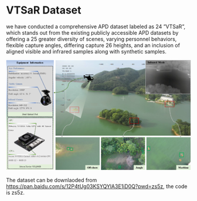 # VTSaR Dataset
we have conducted a comprehensive APD dataset labeled as
24 ”VTSaR”, which stands out from the existing publicly accessible APD datasets by offering a
25 greater diversity of scenes, varying personnel behaviors, flexible capture angles, differing capture
26 heights, and an inclusion of aligned visible and infrared samples along with synthetic samples.


![fig8](imgs/fig8.png)

The dataset can be downlaoded from https://pan.baidu.com/s/12P4tUg03KSYQYlA3E1iD0Q?pwd=zs5z, the code is zs5z.

